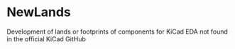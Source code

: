 # NewLands
Development of lands or footprints of components for KiCad EDA not found in the official KiCad GitHub
